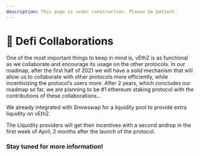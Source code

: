 ```yaml
---
description: This page is under construction. Please be patient.
---
```


# 🤝 Defi Collaborations

One of the most important things to keep in mind is, vEth2 is as functional as we collaborate and encourage its usage on the other protocols. In our roadmap, after the first half of 2021 we will have a _solid_ mechanism that will allow us to collaborate with other protocols more efficiently, while incentivizing the protocol’s users more. After 2 years, which concludes our roadmap so far, we are planning to be \#1 ethereum staking protocol with the contributions of these collaborations...

We already integrated with Snowswap for a liquidity pool to provide extra liquidity on vEth2.

The Liquidity providers will get their incentives with a second airdrop in the first week of April, 2 months after the launch of the protocol.



### Stay tuned for more information!

